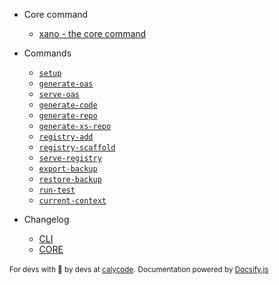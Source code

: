 - Core command

   -  [xano - the core command](xano.md)

-  Commands

   -  [`setup`](commands/setup.md)
   -  [`generate-oas`](commands/generate-oas.md)
   -  [`serve-oas`](commands/serve-oas.md)
   -  [`generate-code`](commands/generate-code.md)
   -  [`generate-repo`](commands/generate-repo.md)
   -  [`generate-xs-repo`](commands/generate-xs-repo.md)
   -  [`registry-add`](commands/registry-add.md)
   -  [`registry-scaffold`](commands/registry-scaffold.md)
   -  [`serve-registry`](commands/serve-registry.md)
   -  [`export-backup`](commands/export-backup.md)
   -  [`restore-backup`](commands/restore-backup.md)
   -  [`run-test`](commands/run-test.md)
   -  [`current-context`](commands/current-context.md)

- Changelog

   - [CLI](https://github.com/calycode/xano-tools/blob/main/packages/cli/CHANGELOG.md)
   - [CORE](https://github.com/calycode/xano-tools/blob/main/packages/core/CHANGELOG.md)


<small>For devs with 💖 by devs at [calycode](https://calycode.com).</small>
<small>Documentation powered by [Docsify.js](https://docsifyjs.org)</small>

